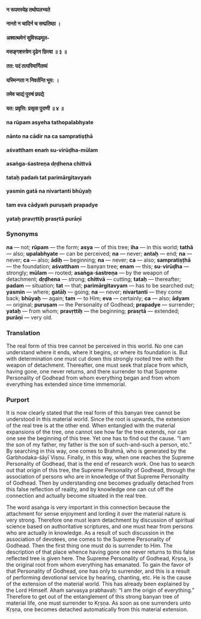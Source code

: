 #### न रूपमस्येह तथोपलभ्यते
#### नान्तो न चादिर्न च सम्प्रतिष्ठा ।
#### अश्वत्थमेनं सुविरूढमूल-
#### मसङ्गशस्त्रेण दृढेन छित्त्वा ॥ ३ ॥
#### तत: पदं तत्परिमार्गितव्यं
#### यस्मिन्गता न निवर्तन्ति भूय: ।
#### तमेव चाद्यं पुरुषं प्रपद्ये
#### यत: प्रवृत्ति: प्रसृता पुराणी ॥ ४ ॥

#### na rūpam asyeha tathopalabhyate
#### nānto na cādir na ca sampratiṣṭhā
#### aśvattham enaṁ su-virūḍha-mūlam
#### asaṅga-śastreṇa dṛḍhena chittvā

#### tataḥ padaṁ tat parimārgitavyaṁ
#### yasmin gatā na nivartanti bhūyaḥ
#### tam eva cādyaṁ puruṣaṁ prapadye
#### yataḥ pravṛttiḥ prasṛtā purāṇī

### Synonyms

**na** — not; **rūpam** — the form; **asya** — of this tree; **iha** — in this world; **tathā** — also; **upalabhyate** — can be perceived; **na** — never; **antaḥ** — end; **na** — never; **ca** — also; **ādiḥ** — beginning; **na** — never; **ca** — also; **sampratiṣṭhā** — the foundation; **aśvattham** — banyan tree; **enam** — this; **su**-**virūḍha** — strongly; **mūlam** — rooted; **asaṅga**-**śastreṇa** — by the weapon of detachment; **dṛḍhena** — strong; **chittvā** — cutting; **tataḥ** — thereafter; **padam** — situation; **tat** — that; **parimārgitavyam** — has to be searched out; **yasmin** — where; **gatāḥ** — going; **na** — never; **nivartanti** — they come back; **bhūyaḥ** — again; **tam** — to Him; **eva** — certainly; **ca** — also; **ādyam** — original; **puruṣam** — the Personality of Godhead; **prapadye** — surrender; **yataḥ** — from whom; **pravṛttiḥ** — the beginning; **prasṛtā** — extended; **purāṇi** — very old.

### Translation

The real form of this tree cannot be perceived in this world. No one can understand where it ends, where it begins, or where its foundation is. But with determination one must cut down this strongly rooted tree with the weapon of detachment. Thereafter, one must seek that place from which, having gone, one never returns, and there surrender to that Supreme Personality of Godhead from whom everything began and from whom everything has extended since time immemorial.

### Purport

It is now clearly stated that the real form of this banyan tree cannot be understood in this material world. Since the root is upwards, the extension of the real tree is at the other end. When entangled with the material expansions of the tree, one cannot see how far the tree extends, nor can one see the beginning of this tree. Yet one has to find out the cause. “I am the son of my father, my father is the son of such-and-such a person, etc.” By searching in this way, one comes to Brahmā, who is generated by the Garbhodaka-śāyī Viṣṇu. Finally, in this way, when one reaches the Supreme Personality of Godhead, that is the end of research work. One has to search out that origin of this tree, the Supreme Personality of Godhead, through the association of persons who are in knowledge of that Supreme Personality of Godhead. Then by understanding one becomes gradually detached from this false reflection of reality, and by knowledge one can cut off the connection and actually become situated in the real tree.

The word asaṅga is very important in this connection because the attachment for sense enjoyment and lording it over the material nature is very strong. Therefore one must learn detachment by discussion of spiritual science based on authoritative scriptures, and one must hear from persons who are actually in knowledge. As a result of such discussion in the association of devotees, one comes to the Supreme Personality of Godhead. Then the first thing one must do is surrender to Him. The description of that place whence having gone one never returns to this false reflected tree is given here. The Supreme Personality of Godhead, Kṛṣṇa, is the original root from whom everything has emanated. To gain the favor of that Personality of Godhead, one has only to surrender, and this is a result of performing devotional service by hearing, chanting, etc. He is the cause of the extension of the material world. This has already been explained by the Lord Himself. Ahaṁ sarvasya prabhavaḥ: “I am the origin of everything.” Therefore to get out of the entanglement of this strong banyan tree of material life, one must surrender to Kṛṣṇa. As soon as one surrenders unto Kṛṣṇa, one becomes detached automatically from this material extension.
